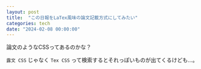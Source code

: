 ```yaml
---
layout: post
title:  "この日報をLaTex風味の論文記載方式にしてみたい"
categories: tech
date: "2024-02-08 00:00:00"
---
```


論文のようなCSSってあるのかな？

`露文 CSS` じゃなく `Tex CSS` って検索するとそれっぽいものが出てくるけども...。
